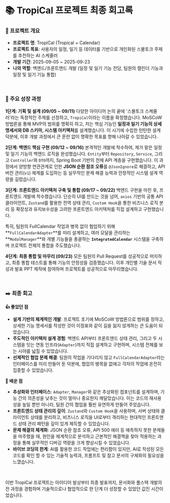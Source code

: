 # 📚 TropiCal 프로젝트 최종 회고록

### 📌 프로젝트 개요
- **프로젝트 명**: TropiCal (Tropical + Calendar)
- **프로젝트 목표**: 사용자의 일정, 일기 등 데이터를 기반으로 개인화된 스몰토크 주제를 추천하는 AI 스케줄러
- **개발 기간**: 2025-09-05 ~ 2025-09-23
- **나의 역할**: 백엔드/프론트엔드 개발 (일정 및 일기 기능 전담, 팀원의 캘린더 기능과 일정 및 일기 기능 통합)

<br>

### 🚀 주요 성장 과정

**1단계: 기획 및 설계 (09/05 ~ 09/11)**
다양한 아이디어 논의 끝에 '스몰토크 스케줄러'라는 독창적인 주제를 선정하고, `TropiCal`이라는 이름을 확정했습니다. MoSCoW 방법론을 통해 MVP의 범위를 명확히 하고, 저는 핵심 기능인 **일정과 일기 기능의 상세 명세서와 DB 스키마, 시스템 아키텍처**를 설계했습니다. 이 시기에 수립한 탄탄한 설계 덕분에, 이후 개발 과정에서 큰 혼란 없이 명확한 목표를 향해 나아갈 수 있었습니다.

**2단계: 백엔드 핵심 구현 (09/12 ~ 09/16)**
본격적인 개발에 착수하여, 제가 맡은 일정 및 일기 기능의 백엔드 로직을 완성했습니다. `Entity`부터 `Repository`, `Service`, 그리고 `Controller`와 `DTO`까지, Spring Boot 기반의 전체 API 계층을 구현했습니다. 이 과정에서 양방향 연관관계로 인한 **JSON 순환 참조 오류**를 `@JsonIgnore`로 해결하고, API 버전 관리(`v1`) 체계를 도입하는 등 실무적인 문제 해결 능력과 안정적인 시스템 설계 역량을 길렀습니다.

**3단계: 프론트엔드 아키텍처 구축 및 통합 (09/17 ~ 09/22)**
백엔드 구현을 마친 후, 프론트엔드 개발에 착수했습니다. 단순히 UI를 만드는 것을 넘어, `axios` 기반의 공통 API 클라이언트, `Zustand`를 활용한 전역 상태 관리, `Custom Hook`을 통한 비즈니스 로직 분리 등 확장성과 유지보수성을 고려한 프론트엔드 아키텍처를 직접 설계하고 구현했습니다.

특히, 팀원의 FullCalendar 작업과 병목 없이 협업하기 위해 **`FullCalendarAdapter`**를 미리 설계하고, 여러 모달을 관리하는 **`ModalManager`**와 개별 기능들을 총괄하는 **`IntegratedCalendar`** 시스템을 구축하며 프로젝트 전체의 통합을 주도했습니다.

**4단계: 최종 통합 및 마무리 (09/23)**
모든 팀원의 Pull Request를 성공적으로 머지하고, 최종 통합 테스트를 통해 기능의 안정성을 검증했습니다. 이후 개인별 기술 문서 작성과 발표 PPT 제작에 참여하며 프로젝트를 성공적으로 마무리했습니다.

<br>

### ✒️ 최종 회고

**👍 좋았던 점**
- **설계 기반의 체계적인 개발**: 프로젝트 초기에 MoSCoW 방법론으로 범위를 정하고, 상세한 기능 명세서를 작성한 것이 이정표와 같이 길을 잃지 않게하는 큰 도움이 되었습니다.
- **주도적인 아키텍처 설계 경험**: 백엔드 API부터 프론트엔드 상태 관리, 그리고 두 시스템을 잇는 연동 인프라(`Adapter`)까지 직접 설계하고 구현하며, 시스템 전체를 보는 시야를 넓힐 수 있었습니다.
- **선제적인 협업 문제 해결**: 팀원의 작업을 기다리지 않고 `FullCalendarAdapter`라는 인터페이스를 미리 만들어 둔 덕분에, 협업의 병목을 없애고 각자의 작업에 온전히 집중할 수 있었습니다.

**🤔 배운 점**
- **추상화와 인터페이스**: `Adapter`, `Manager`와 같은 추상화된 컴포넌트를 설계하며, 기능 간의 의존성을 낮추는 것이 얼마나 중요한지 깨달았습니다. 이는 코드의 재사용성을 높일 뿐만 아니라, 팀원 간의 협업을 훨씬 유연하게 만들어 주었습니다.
- **프론트엔드 상태 관리의 깊이**: `Zustand`와 `Custom Hook`을 사용하며, 서버 상태와 클라이언트 상태를 분리하고, 비즈니스 로직을 UI로부터 격리하는 현대적인 프론트엔드 상태 관리 패턴을 깊이 있게 체득할 수 있었습니다.
- **문제 해결의 체계화**: JSON 순환 참조 오류, API 500 에러 등 예측하지 못한 문제들을 마주했을 때, 원인을 체계적으로 분석하고 근본적인 해결책을 찾아 적용하는 과정을 통해 실무적인 디버깅 역량을 크게 향상시킬 수 있었습니다.
- **바이브 코딩의 한계**: AI를 활용한 코드 작업에는 편리함이 있지만, AI로 작성된 모든 코드를 확인 할 수 있는 기술적 능력과, 프롬프트 및 참고 문서의 구체화의 필요성을 느꼈습니다.

<br>

이번 TropiCal 프로젝트는 아이디어 발상부터 최종 발표까지, 문서화와 풀스택 개발의 전 과정을 경험하며 기술적으로나 협업적으로 한 단계 더 성장할 수 있었던 값진 시간이었습니다.
